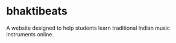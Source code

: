 # bhaktibeats
 A website designed to help students learn traditional Indian music instruments online. 

